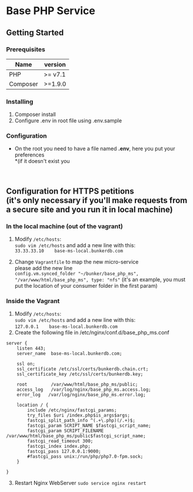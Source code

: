 # Base PHP Service
    
## Getting Started
### Prerequisites
Name | version
---- | -------
PHP |  \>= v7.1 
Composer | \>=1.9.0

### Installing
1. Composer install
2. Configure .env in root file using .env.sample
​
​
​
### Configuration
* On the root you need to have a file named **.env**, here you put your preferences <br /> *(if it doesn't exist you 

​

## Configuration for HTTPS petitions<br />(it's only necessary if you'll make requests from a secure site and you run it in local machine)

### In the local machine (out of the vagrant)
1. Modify ```/etc/hosts```: <br /> ``sudo vim /etc/hosts`` and add a new line with this: <br /> ```33.33.33.10    base-ms-local.bunkerdb.com```

2. Change ```Vagrantfile``` to map the new micro-service <br /> please add the new line <br />
```config.vm.synced_folder "~/bunker/base_php_ms", "/var/www/html/base_php_ms", type: "nfs"``` (it's an example, you must put the location of your consumer folder in the first param)

### Inside the Vagrant

1. Modify ```/etc/hosts```: <br /> ``sudo vim /etc/hosts`` and add a new line with this: <br /> ```127.0.0.1    base-ms-local.bunkerdb.com```
2. Create the following file in /etc/nginx/conf.d/base_php_ms.conf
```
server {
    listen 443;
    server_name  base-ms-local.bunkerdb.com;

    ssl on;
    ssl_certificate /etc/ssl/certs/bunkerdb.chain.crt;
    ssl_certificate_key /etc/ssl/certs/bunkerdb.key;

    root         /var/www/html/base_php_ms/public;
    access_log   /var/log/nginx/base_php_ms.access.log;
    error_log   /var/log/nginx/base_php_ms.error.log;

    location / {
        include /etc/nginx/fastcgi_params;
        try_files $uri /index.php$is_args$args;
        fastcgi_split_path_info ^(.+\.php)(/.+)$;
        fastcgi_param SCRIPT_NAME $fastcgi_script_name;
        fastcgi_param SCRIPT_FILENAME /var/www/html/base_php_ms/public$fastcgi_script_name;
        fastcgi_read_timeout 300;
        fastcgi_index index.php;
        fastcgi_pass 127.0.0.1:9000;
        #fastcgi_pass unix:/run/php/php7.0-fpm.sock;
    }

}
```
3. Restart Nginx WebServer ```sudo service nginx restart```
